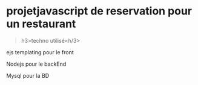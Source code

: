 # projetjavascript de reservation pour un restaurant

>h3>techno utilisé<h/3>
<p>ejs templating pour le front</p>
<p>Nodejs pour le backEnd</p> 
<p>Mysql pour la BD</p>

